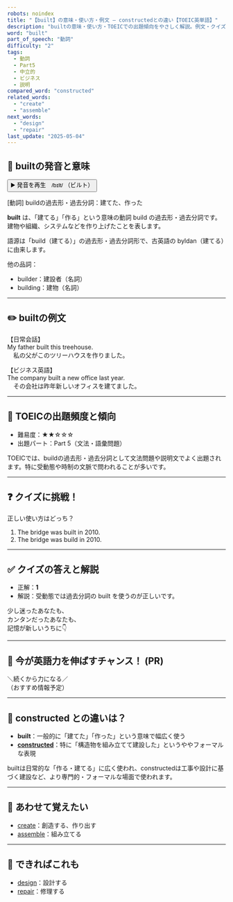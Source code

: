 ```yaml
---
robots: noindex
title: "【built】の意味・使い方・例文 ― constructedとの違い【TOEIC英単語】"
description: "builtの意味・使い方・TOEICでの出題傾向をやさしく解説。例文・クイズ付きでconstructedとの違いもわかりやすく学べます。"
word: "built"
part_of_speech: "動詞"
difficulty: "2"
tags:
  - 動詞
  - Part5
  - 中立的
  - ビジネス
  - 説明
compared_word: "constructed"
related_words:
  - "create"
  - "assemble"
next_words:
  - "design"
  - "repair"
last_update: "2025-05-04"
---
```


## 🔰 builtの発音と意味

<button class="play-audio" onclick="playTTS('built')">
  <span class="play-audio-main">
    ▶️ 発音を再生　/bɪlt/
  </span>
  <span class="play-audio-sub">
    （ビルト）
  </span>
</button>

[動詞] buildの過去形・過去分詞：建てた、作った

**built** は、「建てる」「作る」という意味の動詞 build の過去形・過去分詞です。建物や組織、システムなどを作り上げたことを表します。

語源は「build（建てる）」の過去形・過去分詞形で、古英語の byldan（建てる）に由来します。

他の品詞：  
- builder：建設者（名詞）
- building：建物（名詞）

---

## ✏️ builtの例文

【日常会話】  
My father built this treehouse.  
　私の父がこのツリーハウスを作りました。

【ビジネス英語】  
The company built a new office last year.  
　その会社は昨年新しいオフィスを建てました。

---

## 🎯 TOEICの出題頻度と傾向

- 難易度：★★☆☆☆
- 出題パート：Part 5（文法・語彙問題）

TOEICでは、buildの過去形・過去分詞として文法問題や説明文でよく出題されます。特に受動態や時制の文脈で問われることが多いです。

---

## ❓ クイズに挑戦！

正しい使い方はどっち？

1. The bridge was built in 2010.  
2. The bridge was build in 2010.

---

## ✅ クイズの答えと解説

- 正解：**1**
- 解説：受動態では過去分詞の built を使うのが正しいです。

少し迷ったあなたも、  
カンタンだったあなたも、  
記憶が新しいうちに👇️

---

## 🚀 今が英語力を伸ばすチャンス！ (PR)

<div class="info-center">
＼続くから力になる／<br>  
（おすすめ情報予定）
</div>

---

## 🤔  constructed との違いは？

- **built**：一般的に「建てた」「作った」という意味で幅広く使う
- **[constructed](/word/constructed)**：特に「構造物を組み立てて建設した」というややフォーマルな表現

builtは日常的な「作る・建てる」に広く使われ、constructedは工事や設計に基づく建設など、より専門的・フォーマルな場面で使われます。

---

## 🧩 あわせて覚えたい

- [create](/word/create)：創造する、作り出す
- [assemble](/word/assemble)：組み立てる

---

## 📖 できればこれも

- [design](/word/design)：設計する
- [repair](/word/repair)：修理する

<!-- cvid: aid45_bid33 -->
